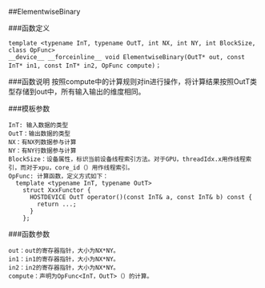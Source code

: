 ##ElementwiseBinary

###函数定义

```
template <typename InT, typename OutT, int NX, int NY, int BlockSize, class OpFunc>
__device__ __forceinline__ void ElementwiseBinary(OutT* out, const InT* in1, const InT* in2, OpFunc compute)；

```
###函数说明
按照compute中的计算规则对in进行操作，将计算结果按照OutT类型存储到out中，所有输入输出的维度相同。

###模板参数
```
InT: 输入数据的类型
OutT：输出数据的类型
NX：有NX列数据参与计算
NY：有NY行数据参与计算
BlockSize：设备属性，标识当前设备线程索引方法。对于GPU，threadIdx.x用作线程索引，而对于xpu，core_id（）用作线程索引。
OpFunc: 计算函数，定义方式如下：
  template <typename InT, typename OutT>
    struct XxxFunctor {
      HOSTDEVICE OutT operator()(const InT& a, const InT& b) const {
        return ...;
      }
    };
```
###函数参数
```
out：out的寄存器指针，大小为NX*NY。
in1：in1的寄存器指针，大小为NX*NY。
in2：in2的寄存器指针，大小为NX*NY。
compute：声明为OpFunc<InT，OutT>（）的计算。
```
